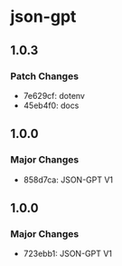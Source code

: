 # json-gpt

## 1.0.3

### Patch Changes

- 7e629cf: dotenv
- 45eb4f0: docs

## 1.0.0

### Major Changes

- 858d7ca: JSON-GPT V1

## 1.0.0

### Major Changes

- 723ebb1: JSON-GPT V1
